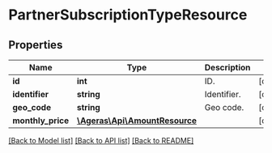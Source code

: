 # PartnerSubscriptionTypeResource

## Properties
Name | Type | Description | Notes
------------ | ------------- | ------------- | -------------
**id** | **int** | ID. | [optional] 
**identifier** | **string** | Identifier. | [optional] 
**geo_code** | **string** | Geo code. | [optional] 
**monthly_price** | [**\Ageras\Api\AmountResource**](AmountResource.md) |  | [optional] 

[[Back to Model list]](../README.md#documentation-for-models) [[Back to API list]](../README.md#documentation-for-api-endpoints) [[Back to README]](../README.md)


